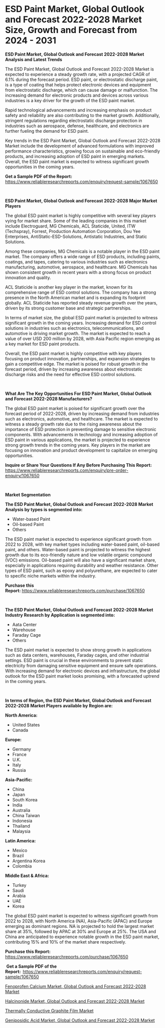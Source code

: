 <p><h1>ESD Paint Market, Global Outlook and Forecast 2022-2028 Market Size, Growth and Forecast from 2024 - 2031</h1></p><p><strong>ESD Paint Market, Global Outlook and Forecast 2022-2028 Market Analysis and Latest Trends</strong></p>
<p><p>The ESD Paint Market, Global Outlook and Forecast 2022-2028 Market is expected to experience a steady growth rate, with a projected CAGR of 6.1% during the forecast period. ESD paint, or electrostatic discharge paint, is a type of coating that helps protect electronic devices and equipment from electrostatic discharge, which can cause damage or malfunction. The increasing demand for electronic products and devices across various industries is a key driver for the growth of the ESD paint market.</p><p>Rapid technological advancements and increasing emphasis on product safety and reliability are also contributing to the market growth. Additionally, stringent regulations regarding electrostatic discharge protection in industries such as aerospace, defense, healthcare, and electronics are further fueling the demand for ESD paint.</p><p>Key trends in the ESD Paint Market, Global Outlook and Forecast 2022-2028 Market include the development of advanced formulations with improved performance characteristics, growing focus on sustainable and eco-friendly products, and increasing adoption of ESD paint in emerging markets. Overall, the ESD paint market is expected to witness significant growth opportunities in the coming years.</p></p>
<p><strong>Get a Sample PDF of the Report:&nbsp;</strong> <a href="https://www.reliableresearchreports.com/enquiry/request-sample/1067650">https://www.reliableresearchreports.com/enquiry/request-sample/1067650</a></p>
<p>&nbsp;</p>
<p><strong>ESD Paint Market, Global Outlook and Forecast 2022-2028 Major Market Players</strong></p>
<p><p>The global ESD paint market is highly competitive with several key players vying for market share. Some of the leading companies in this market include Electroguard, MG Chemicals, ACL Staticide, United, ITW (Techspray), Forrest, Production Automation Corporation, Dou Yee Enterprises, AntiStatic-ESD-Solutions, Antistatic Industries, and Static Solutions.</p><p>Among these companies, MG Chemicals is a notable player in the ESD paint market. The company offers a wide range of ESD products, including paints, coatings, and tapes, catering to various industries such as electronics manufacturing, automotive, aerospace, and healthcare. MG Chemicals has shown consistent growth in recent years with a strong focus on product innovation and quality.</p><p>ACL Staticide is another key player in the market, known for its comprehensive range of ESD control solutions. The company has a strong presence in the North American market and is expanding its footprint globally. ACL Staticide has reported steady revenue growth over the years, driven by its strong customer base and strategic partnerships.</p><p>In terms of market size, the global ESD paint market is projected to witness significant growth in the coming years. Increasing demand for ESD control solutions in industries such as electronics, telecommunications, and automotive is driving market growth. The market is expected to reach a value of over USD 200 million by 2028, with Asia Pacific region emerging as a key market for ESD paint products.</p><p>Overall, the ESD paint market is highly competitive with key players focusing on product innovation, partnerships, and expansion strategies to gain a competitive edge. The market is poised for robust growth in the forecast period, driven by increasing awareness about electrostatic discharge risks and the need for effective ESD control solutions.</p></p>
<p>&nbsp;</p>
<p><strong>What Are The Key Opportunities For ESD Paint Market, Global Outlook and Forecast 2022-2028 Manufacturers?</strong></p>
<p><p>The global ESD paint market is poised for significant growth over the forecast period of 2022-2028, driven by increasing demand from industries such as electronics, automotive, and healthcare. The market is expected to witness a steady growth rate due to the rising awareness about the importance of ESD protection in preventing damage to sensitive electronic components. With advancements in technology and increasing adoption of ESD paint in various applications, the market is projected to experience strong growth trends in the coming years. Key players in the market are focusing on innovation and product development to capitalize on emerging opportunities.</p></p>
<p><strong>Inquire or Share Your Questions If Any Before Purchasing This Report:</strong> <a href="https://www.reliableresearchreports.com/enquiry/pre-order-enquiry/1067650">https://www.reliableresearchreports.com/enquiry/pre-order-enquiry/1067650</a></p>
<p>&nbsp;</p>
<p><strong>Market Segmentation</strong></p>
<p><strong>The ESD Paint Market, Global Outlook and Forecast 2022-2028 Market Analysis by types is segmented into:</strong></p>
<p><ul><li>Water-based Paint</li><li>Oil-based Paint</li><li>Others</li></ul></p>
<p><p>The ESD paint market is expected to experience significant growth from 2022 to 2028, with key market types including water-based paint, oil-based paint, and others. Water-based paint is projected to witness the highest growth due to its eco-friendly nature and low volatile organic compound (VOC) emissions. Oil-based paint will also have a significant market share, especially in applications requiring durability and weather resistance. Other types of ESD paint, such as epoxy and polyurethane, are expected to cater to specific niche markets within the industry.</p></p>
<p><strong>Purchase this Report:&nbsp;</strong><a href="https://www.reliableresearchreports.com/purchase/1067650">https://www.reliableresearchreports.com/purchase/1067650</a></p>
<p>&nbsp;</p>
<p><strong>The ESD Paint Market, Global Outlook and Forecast 2022-2028 Market Industry Research by Application is segmented into:</strong></p>
<p><ul><li>Aata Center</li><li>Warehouse</li><li>Faraday Cage</li><li>Others</li></ul></p>
<p><p>The ESD paint market is expected to show strong growth in applications such as data centers, warehouses, Faraday cages, and other industrial settings. ESD paint is crucial in these environments to prevent static electricity from damaging sensitive equipment and ensure safe operations. With increasing demand for electronic devices and infrastructure, the global outlook for the ESD paint market looks promising, with a forecasted uptrend in the coming years.</p></p>
<p>&nbsp;</p>
<p><strong>In terms of Region, the ESD Paint Market, Global Outlook and Forecast 2022-2028 Market Players available by Region are:</strong></p>
<p>
    <p> <strong> North America: </strong>
        <ul>
            <li>United States</li>
            <li>Canada</li>
        </ul>
        </p> 
    <p> <strong> Europe: </strong>
        <ul>
            <li>Germany</li>
            <li>France</li>
            <li>U.K.</li>
            <li>Italy</li>
            <li>Russia</li>
        </ul>
        </p> 
    <p> <strong> Asia-Pacific: </strong>
        <ul>
            <li>China</li>
            <li>Japan</li>
            <li>South Korea</li>
            <li>India</li>
            <li>Australia</li>
            <li>China Taiwan</li>
            <li>Indonesia</li>
            <li>Thailand</li>
            <li>Malaysia</li>
        </ul>
        </p> 
    <p> <strong> Latin America: </strong>
        <ul>
            <li>Mexico</li>
            <li>Brazil</li>
            <li>Argentina Korea</li>
            <li>Colombia</li>
        </ul>
        </p> 
    <p> <strong> Middle East & Africa: </strong>
        <ul>
            <li>Turkey</li>
            <li>Saudi</li>
            <li>Arabia</li>
            <li>UAE</li>
            <li>Korea</li>
        </ul>
    </p>
    </p>
<p><p>The global ESD paint market is expected to witness significant growth from 2022 to 2028, with North America (NA), Asia-Pacific (APAC) and Europe emerging as dominant regions. NA is projected to hold the largest market share at 35%, followed by APAC at 30% and Europe at 25%. The USA and China are anticipated to experience notable growth in the ESD paint market, contributing 15% and 10% of the market share respectively.</p></p>
<p><strong>Purchase this Report: </strong><a href="https://www.reliableresearchreports.com/purchase/1067650">https://www.reliableresearchreports.com/purchase/1067650</a></p>
<p>&nbsp;<strong>Get a Sample PDF of the Report:&nbsp;&nbsp;</strong><a href="https://www.reliableresearchreports.com/enquiry/request-sample/1067650">https://www.reliableresearchreports.com/enquiry/request-sample/1067650</a></p>
<p><strong></strong></p>
<p><p><a href="https://github.com/nicoletavirag/Market-Research-Report-List-1/blob/main/fenoprofen-calcium-market-global-outlook-and-forecast-2022-2028-market.md">Fenoprofen Calcium Market, Global Outlook and Forecast 2022-2028 Market</a></p><p><a href="https://github.com/mauripalmi/Market-Research-Report-List-1/blob/main/halcinonide-market-global-outlook-and-forecast-2022-2028-market.md">Halcinonide Market, Global Outlook and Forecast 2022-2028 Market</a></p><p><a href="https://issuu.com/reportprime-2/docs/thermally-conductive-graphite-film-market-size-203">Thermally Conductive Graphite Film Market</a></p><p><a href="https://github.com/gulaimolin/Market-Research-Report-List-3/blob/main/geniposidic-acid-market-global-outlook-and-forecast-2022-2028-market.md">Geniposidic Acid Market, Global Outlook and Forecast 2022-2028 Market</a></p></p>